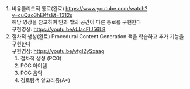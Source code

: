 1. 비유클리드적 통로(완료)
   https://www.youtube.com/watch?v=cuQao3hEKfs&t=1312s  
   해당 영상을 참고하여 안과 밖의 공간이 다른 통로를 구현한다  
   구현영상: https://youtu.be/dJacFIJ56L8
3. 절차적 생성(완료)
   Procedural Content Generation 책을 학습하고 추가 기능을 구현한다
   </br>구현영상: https://youtu.be/vfgI2ySxaag
   1) 절차적 생성 (PCG)
   2) PCG 아이템
   3) PCG 음악
   4) 경로탐색 알고리즘(A*)
